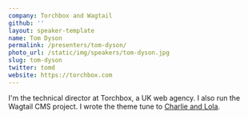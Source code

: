 ```yaml
---
company: Torchbox and Wagtail
github: ''
layout: speaker-template
name: Tom Dyson
permalink: /presenters/tom-dyson/
photo_url: /static/img/speakers/tom-dyson.jpg
slug: tom-dyson
twitter: tomd
website: https://torchbox.com
---
```


I'm the technical director at Torchbox, a UK web agency. I also run the Wagtail CMS project. I wrote the theme tune to [Charlie and Lola](https://en.wikipedia.org/wiki/Charlie_and_Lola).

